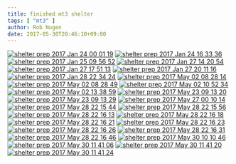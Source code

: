 ```yaml
---
title: finished mt3 shelter
tags: [ "mt3" ]
author: Rob Nugen
date: 2017-05-30T20:46:10+09:00
---
```


[![shelter prep 2017 Jan 24 00 01 19](//b.robnugen.com/art/marble_track_3/shelter/2017_may_30_finished_shelter/thumbs/shelter_prep_2017_Jan_24_00_01_19.jpg)](//b.robnugen.com/art/marble_track_3/shelter/2017_may_30_finished_shelter/shelter_prep_2017_Jan_24_00_01_19.jpg)
[![shelter prep 2017 Jan 24 16 33 36](//b.robnugen.com/art/marble_track_3/shelter/2017_may_30_finished_shelter/thumbs/shelter_prep_2017_Jan_24_16_33_36.jpg)](//b.robnugen.com/art/marble_track_3/shelter/2017_may_30_finished_shelter/shelter_prep_2017_Jan_24_16_33_36.jpg)
[![shelter prep 2017 Jan 25 09 56 52](//b.robnugen.com/art/marble_track_3/shelter/2017_may_30_finished_shelter/thumbs/shelter_prep_2017_Jan_25_09_56_52.jpg)](//b.robnugen.com/art/marble_track_3/shelter/2017_may_30_finished_shelter/shelter_prep_2017_Jan_25_09_56_52.jpg)
[![shelter prep 2017 Jan 27 14 20 54](//b.robnugen.com/art/marble_track_3/shelter/2017_may_30_finished_shelter/thumbs/shelter_prep_2017_Jan_27_14_20_54.jpg)](//b.robnugen.com/art/marble_track_3/shelter/2017_may_30_finished_shelter/shelter_prep_2017_Jan_27_14_20_54.jpg)
[![shelter prep 2017 Jan 27 17 51 13](//b.robnugen.com/art/marble_track_3/shelter/2017_may_30_finished_shelter/thumbs/shelter_prep_2017_Jan_27_17_51_13.jpg)](//b.robnugen.com/art/marble_track_3/shelter/2017_may_30_finished_shelter/shelter_prep_2017_Jan_27_17_51_13.jpg)
[![shelter prep 2017 Jan 27 20 11 16](//b.robnugen.com/art/marble_track_3/shelter/2017_may_30_finished_shelter/thumbs/shelter_prep_2017_Jan_27_20_11_16.jpg)](//b.robnugen.com/art/marble_track_3/shelter/2017_may_30_finished_shelter/shelter_prep_2017_Jan_27_20_11_16.jpg)
[![shelter prep 2017 Jan 28 22 34 24](//b.robnugen.com/art/marble_track_3/shelter/2017_may_30_finished_shelter/thumbs/shelter_prep_2017_Jan_28_22_34_24.jpg)](//b.robnugen.com/art/marble_track_3/shelter/2017_may_30_finished_shelter/shelter_prep_2017_Jan_28_22_34_24.jpg)
[![shelter prep 2017 May 02 08 28 14](//b.robnugen.com/art/marble_track_3/shelter/2017_may_30_finished_shelter/thumbs/shelter_prep_2017_May_02_08_28_14.jpg)](//b.robnugen.com/art/marble_track_3/shelter/2017_may_30_finished_shelter/shelter_prep_2017_May_02_08_28_14.jpg)
[![shelter prep 2017 May 02 08 28 49](//b.robnugen.com/art/marble_track_3/shelter/2017_may_30_finished_shelter/thumbs/shelter_prep_2017_May_02_08_28_49.jpg)](//b.robnugen.com/art/marble_track_3/shelter/2017_may_30_finished_shelter/shelter_prep_2017_May_02_08_28_49.jpg)
[![shelter prep 2017 May 02 10 52 34](//b.robnugen.com/art/marble_track_3/shelter/2017_may_30_finished_shelter/thumbs/shelter_prep_2017_May_02_10_52_34.jpg)](//b.robnugen.com/art/marble_track_3/shelter/2017_may_30_finished_shelter/shelter_prep_2017_May_02_10_52_34.jpg)
[![shelter prep 2017 May 02 13 38 59](//b.robnugen.com/art/marble_track_3/shelter/2017_may_30_finished_shelter/thumbs/shelter_prep_2017_May_02_13_38_59.jpg)](//b.robnugen.com/art/marble_track_3/shelter/2017_may_30_finished_shelter/shelter_prep_2017_May_02_13_38_59.jpg)
[![shelter prep 2017 May 23 09 13 20](//b.robnugen.com/art/marble_track_3/shelter/2017_may_30_finished_shelter/thumbs/shelter_prep_2017_May_23_09_13_20.jpg)](//b.robnugen.com/art/marble_track_3/shelter/2017_may_30_finished_shelter/shelter_prep_2017_May_23_09_13_20.jpg)
[![shelter prep 2017 May 23 09 13 29](//b.robnugen.com/art/marble_track_3/shelter/2017_may_30_finished_shelter/thumbs/shelter_prep_2017_May_23_09_13_29.jpg)](//b.robnugen.com/art/marble_track_3/shelter/2017_may_30_finished_shelter/shelter_prep_2017_May_23_09_13_29.jpg)
[![shelter prep 2017 May 27 00 10 14](//b.robnugen.com/art/marble_track_3/shelter/2017_may_30_finished_shelter/thumbs/shelter_prep_2017_May_27_00_10_14.jpg)](//b.robnugen.com/art/marble_track_3/shelter/2017_may_30_finished_shelter/shelter_prep_2017_May_27_00_10_14.jpg)
[![shelter prep 2017 May 28 22 15 44](//b.robnugen.com/art/marble_track_3/shelter/2017_may_30_finished_shelter/thumbs/shelter_prep_2017_May_28_22_15_44.jpg)](//b.robnugen.com/art/marble_track_3/shelter/2017_may_30_finished_shelter/shelter_prep_2017_May_28_22_15_44.jpg)
[![shelter prep 2017 May 28 22 15 56](//b.robnugen.com/art/marble_track_3/shelter/2017_may_30_finished_shelter/thumbs/shelter_prep_2017_May_28_22_15_56.jpg)](//b.robnugen.com/art/marble_track_3/shelter/2017_may_30_finished_shelter/shelter_prep_2017_May_28_22_15_56.jpg)
[![shelter prep 2017 May 28 22 16 13](//b.robnugen.com/art/marble_track_3/shelter/2017_may_30_finished_shelter/thumbs/shelter_prep_2017_May_28_22_16_13.jpg)](//b.robnugen.com/art/marble_track_3/shelter/2017_may_30_finished_shelter/shelter_prep_2017_May_28_22_16_13.jpg)
[![shelter prep 2017 May 28 22 16 18](//b.robnugen.com/art/marble_track_3/shelter/2017_may_30_finished_shelter/thumbs/shelter_prep_2017_May_28_22_16_18.jpg)](//b.robnugen.com/art/marble_track_3/shelter/2017_may_30_finished_shelter/shelter_prep_2017_May_28_22_16_18.jpg)
[![shelter prep 2017 May 28 22 16 21](//b.robnugen.com/art/marble_track_3/shelter/2017_may_30_finished_shelter/thumbs/shelter_prep_2017_May_28_22_16_21.jpg)](//b.robnugen.com/art/marble_track_3/shelter/2017_may_30_finished_shelter/shelter_prep_2017_May_28_22_16_21.jpg)
[![shelter prep 2017 May 28 22 16 23](//b.robnugen.com/art/marble_track_3/shelter/2017_may_30_finished_shelter/thumbs/shelter_prep_2017_May_28_22_16_23.jpg)](//b.robnugen.com/art/marble_track_3/shelter/2017_may_30_finished_shelter/shelter_prep_2017_May_28_22_16_23.jpg)
[![shelter prep 2017 May 28 22 16 26](//b.robnugen.com/art/marble_track_3/shelter/2017_may_30_finished_shelter/thumbs/shelter_prep_2017_May_28_22_16_26.jpg)](//b.robnugen.com/art/marble_track_3/shelter/2017_may_30_finished_shelter/shelter_prep_2017_May_28_22_16_26.jpg)
[![shelter prep 2017 May 28 22 16 31](//b.robnugen.com/art/marble_track_3/shelter/2017_may_30_finished_shelter/thumbs/shelter_prep_2017_May_28_22_16_31.jpg)](//b.robnugen.com/art/marble_track_3/shelter/2017_may_30_finished_shelter/shelter_prep_2017_May_28_22_16_31.jpg)
[![shelter prep 2017 May 28 22 16 46](//b.robnugen.com/art/marble_track_3/shelter/2017_may_30_finished_shelter/thumbs/shelter_prep_2017_May_28_22_16_46.jpg)](//b.robnugen.com/art/marble_track_3/shelter/2017_may_30_finished_shelter/shelter_prep_2017_May_28_22_16_46.jpg)
[![shelter prep 2017 May 30 10 10 46](//b.robnugen.com/art/marble_track_3/shelter/2017_may_30_finished_shelter/thumbs/shelter_prep_2017_May_30_10_10_46.jpg)](//b.robnugen.com/art/marble_track_3/shelter/2017_may_30_finished_shelter/shelter_prep_2017_May_30_10_10_46.jpg)
[![shelter prep 2017 May 30 11 41 06](//b.robnugen.com/art/marble_track_3/shelter/2017_may_30_finished_shelter/thumbs/shelter_prep_2017_May_30_11_41_06.jpg)](//b.robnugen.com/art/marble_track_3/shelter/2017_may_30_finished_shelter/shelter_prep_2017_May_30_11_41_06.jpg)
[![shelter prep 2017 May 30 11 41 20](//b.robnugen.com/art/marble_track_3/shelter/2017_may_30_finished_shelter/thumbs/shelter_prep_2017_May_30_11_41_20.jpg)](//b.robnugen.com/art/marble_track_3/shelter/2017_may_30_finished_shelter/shelter_prep_2017_May_30_11_41_20.jpg)
[![shelter prep 2017 May 30 11 41 24](//b.robnugen.com/art/marble_track_3/shelter/2017_may_30_finished_shelter/thumbs/shelter_prep_2017_May_30_11_41_24.jpg)](//b.robnugen.com/art/marble_track_3/shelter/2017_may_30_finished_shelter/shelter_prep_2017_May_30_11_41_24.jpg)
